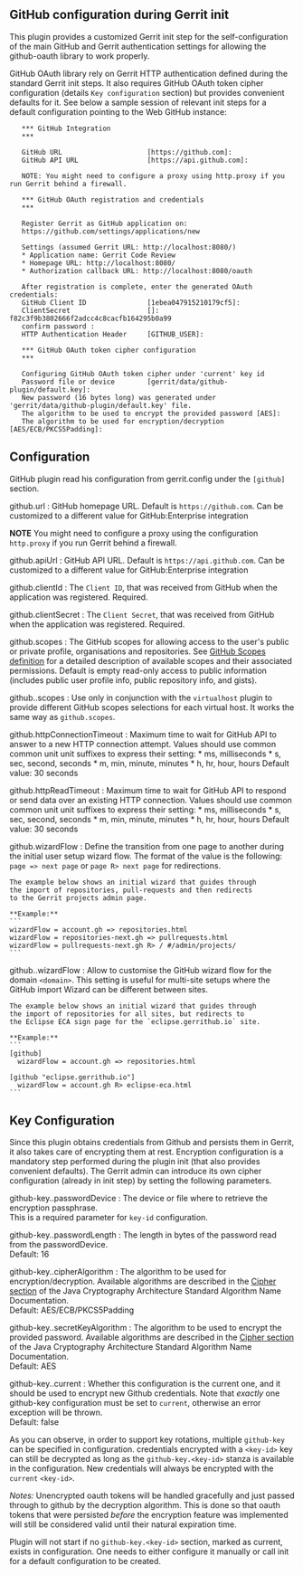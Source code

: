 
GitHub configuration during Gerrit init
---------------------------------------

This plugin provides a customized Gerrit init step for the self-configuration of
the main GitHub and Gerrit authentication settings for allowing the github-oauth
library to work properly.

GitHub OAuth library rely on Gerrit HTTP authentication defined during the standard
Gerrit init steps. It also requires GitHub OAuth token cipher configuration
(details `Key configuration` section) but provides convenient defaults for it.
See below a sample session of relevant init steps for a default
configuration pointing to the Web GitHub instance:

```
   *** GitHub Integration
   *** 

   GitHub URL                     [https://github.com]: 
   GitHub API URL                 [https://api.github.com]: 

   NOTE: You might need to configure a proxy using http.proxy if you run Gerrit behind a firewall.

   *** GitHub OAuth registration and credentials
   *** 

   Register Gerrit as GitHub application on:
   https://github.com/settings/applications/new

   Settings (assumed Gerrit URL: http://localhost:8080/)
   * Application name: Gerrit Code Review
   * Homepage URL: http://localhost:8080/
   * Authorization callback URL: http://localhost:8080/oauth

   After registration is complete, enter the generated OAuth credentials:
   GitHub Client ID               [1ebea047915210179cf5]: 
   ClientSecret                   []: f82c3f9b3802666f2adcc4c8cacfb164295b0a99
   confirm password : 
   HTTP Authentication Header     [GITHUB_USER]: 

   *** GitHub OAuth token cipher configuration
   ***

   Configuring GitHub OAuth token cipher under 'current' key id
   Password file or device        [gerrit/data/github-plugin/default.key]:
   New password (16 bytes long) was generated under 'gerrit/data/github-plugin/default.key' file.
   The algorithm to be used to encrypt the provided password [AES]:
   The algorithm to be used for encryption/decryption [AES/ECB/PKCS5Padding]:
```

Configuration
-------------

GitHub plugin read his configuration from gerrit.config under the `[github]` section.

github.url
:   GitHub homepage URL. Default is `https://github.com`. Can be customized to a different 
    value for GitHub:Enterprise integration

**NOTE** You might need to configure a proxy using the configuration `http.proxy` if you run
Gerrit behind a firewall.

github.apiUrl
:   GitHub API URL. Default is `https://api.github.com`. Can be customized to a different 
    value for GitHub:Enterprise integration

github.clientId
:   The `Client ID`, that was received from GitHub when the application was registered. Required.

github.clientSecret
:   The `Client Secret`, that was received from GitHub when the application was registered. Required.

github.scopes
:   The GitHub scopes for allowing access to the user's public or private profile, organisations and 
    repositories. See [GitHub Scopes definition](https://developer.github.com/v3/oauth/#scopes) 
    for a detailed description of available scopes and their associated permissions. 
    Default is empty read-only access to public 
    information (includes public user profile info, public repository info, and gists).

github.<virtualhost>.scopes
:   Use only in conjunction with the `virtualhost` plugin to provide different GitHub scopes
    selections for each virtual host. It works the same way as `github.scopes`.

github.httpConnectionTimeout
:   Maximum time to wait for GitHub API to answer to a new HTTP connection attempt.
    Values should use common common unit unit suffixes to express their setting:
    * ms, milliseconds
    * s, sec, second, seconds
    * m, min, minute, minutes
    * h, hr, hour, hours
    Default value: 30 seconds

github.httpReadTimeout
:   Maximum time to wait for GitHub API to respond or send data over an existing HTTP connection.
    Values should use common common unit unit suffixes to express their setting:
    * ms, milliseconds
    * s, sec, second, seconds
    * m, min, minute, minutes
    * h, hr, hour, hours
    Default value: 30 seconds

github.wizardFlow
:   Define the transition from one page to another during the initial
    user setup wizard flow. The format of the value is the following:
    `page => next page` or `page R> next page` for redirections.

    The example below shows an initial wizard that guides through
    the import of repositories, pull-requests and then redirects
    to the Gerrit projects admin page.

    **Example:**
    ```
    wizardFlow = account.gh => repositories.html
    wizardFlow = repositories-next.gh => pullrequests.html
    wizardFlow = pullrequests-next.gh R> / #/admin/projects/
    ```

github.<domain>.wizardFlow
:   Allow to customise the GitHub wizard flow for the domain `<domain>`.
    This setting is useful for multi-site setups where the GitHub
    import Wizard can be different between sites.

    The example below shows an initial wizard that guides through
    the import of repositories for all sites, but redirects to
    the Eclipse ECA sign page for the `eclipse.gerrithub.io` site.

    **Example:**
    ```
    [github]
      wizardFlow = account.gh => repositories.html

    [github "eclipse.gerrithub.io"]
      wizardFlow = account.gh R> eclipse-eca.html
    ```

Key Configuration
-------------

Since this plugin obtains credentials from Github and persists them in Gerrit,
it also takes care of encrypting them at rest. Encryption configuration is a
mandatory step performed during the plugin init (that also provides convenient
defaults). The Gerrit admin can introduce its own cipher configuration
(already in init step) by setting the following parameters.

github-key.<key-id>.passwordDevice
: The device or file where to retrieve the encryption passphrase.\
This is a required parameter for `key-id` configuration.

github-key.<key-id>.passwordLength
: The length in bytes of the password read from the passwordDevice.\
Default: 16

github-key.<key-id>.cipherAlgorithm
: The algorithm to be used for encryption/decryption. Available algorithms are
described in
the [Cipher section](https://docs.oracle.com/en/java/javase/11/docs/specs/security/standard-names.html#cipher-algorithm-names)
of the Java Cryptography Architecture Standard Algorithm Name Documentation.\
Default: AES/ECB/PKCS5Padding

github-key.<key-id>.secretKeyAlgorithm
: The algorithm to be used to encrypt the provided password. Available
algorithms are described in
the [Cipher section](https://docs.oracle.com/en/java/javase/11/docs/specs/security/standard-names.html#cipher-algorithm-names)
of the Java Cryptography Architecture Standard Algorithm Name Documentation.\
Default: AES

github-key.<key-id>.current
: Whether this configuration is the current one, and it should be used to
encrypt new Github credentials. Note that _exactly_ one github-key configuration
must be set to `current`, otherwise an error exception will be thrown.\
Default: false

As you can observe, in order to support key rotations, multiple `github-key`
can be specified in configuration. credentials encrypted with a `<key-id>` key
can still be decrypted as long as the `github-key.<key-id>` stanza is available
in the configuration. New credentials will always be encrypted with
the `current` `<key-id>`.

*Notes:*
Unencrypted oauth tokens will be handled gracefully and just passed through to
github by the decryption algorithm. This is done so that oauth tokens that were
persisted _before_ the encryption feature was implemented will still be
considered valid until their natural expiration time.

Plugin will not start if no `github-key.<key-id>` section, marked as current,
exists in configuration. One needs to either configure it manually or call init
for a default configuration to be created.
